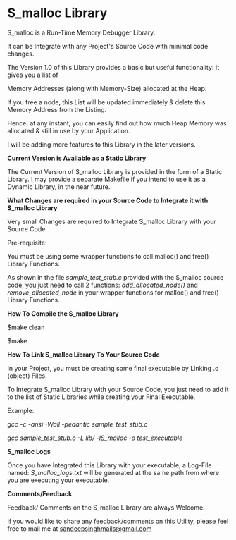 **S_malloc Library**
========================

S_malloc is a Run-Time Memory Debugger Library.

It can be Integrate with any Project's Source Code with minimal code changes.

The Version 1.0 of this Library provides a basic but useful functionality: It gives you a list of

Memory Addresses (along with Memory-Size) allocated at the Heap.

If you free a node, this List will be updated immediately & delete this Memory Address from the Listing.

Hence, at any instant, you can easily find out how much Heap Memory was allocated & still in use by your Application.

I will be adding more features to this Library in the later versions.

**Current Version is Available as a Static Library**

The Current Version of S_malloc Library is provided in the form of a Static Library.
I may provide a separate Makefile if you intend to use it as a Dynamic Library, in the near future.

**What Changes are required in your Source Code to Integrate it with S_malloc Library**

Very small Changes are required to Integrate S_malloc Library with your Source Code.

Pre-requisite:

You must be using some wrapper functions to call malloc() and free() Library Functions.

As shown in the file *sample_test_stub.c* provided with the S_malloc source code, you just need 
to call 2 functions: *add_allocated_node()* and *remove_allocated_node* in your wrapper functions 
for malloc() and free() Library Functions.

**How To Compile the S_malloc Library**

$make clean

$make

**How To Link S_malloc Library To Your Source Code**

In your Project, you must be creating some final executable by Linking .o (object) Files.

To Integrate S_malloc Library with your Source Code, you just need to add it to the list of Static Libraries
while creating your Final Executable.

Example:

*gcc -c -ansi -Wall -pedantic sample_test_stub.c*

*gcc sample_test_stub.o -L lib/ -lS_malloc -o test_executable*


**S_malloc Logs**

Once you have Integrated this Library with your executable, a Log-File named: *S_malloc_logs.txt* will be generated at 
the same path from where you are executing your executable.

**Comments/Feedback**

Feedback/ Comments on the S_malloc Library are always Welcome.

If you would like to share any feedback/comments on this Utility, please feel free to mail me at sandeepsinghmails@gmail.com

